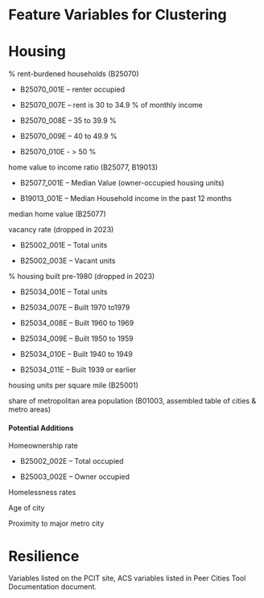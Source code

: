 # Feature Variables for Clustering

# 

# Housing

% rent-burdened households (B25070)

- B25070_001E – renter occupied

- B25070_007E – rent is 30 to 34.9 % of monthly income

- B25070_008E – 35 to 39.9 %

- B25070_009E – 40 to 49.9 %

- B25070_010E - > 50 %

home value to income ratio (B25077, B19013)

- B25077_001E – Median Value (owner-occupied housing units)

- B19013_001E – Median Household income in the past 12 months

median home value (B25077)

vacancy rate (dropped in 2023)

- B25002_001E – Total units

- B25002_003E – Vacant units

% housing built pre-1980 (dropped in 2023)

- B25034_001E – Total units

- B25034_007E – Built 1970 to1979

- B25034_008E – Built 1960 to 1969

- B25034_009E – Built 1950 to 1959

- B25034_010E – Built 1940 to 1949

- B25034_011E – Built 1939 or earlier

housing units per square mile (B25001)

share of metropolitan area population (B01003, assembled table of cities & metro areas)



#### Potential Additions

Homeownership rate

- B25002_002E – Total occupied

- B25003_002E – Owner occupied

Homelessness rates

Age of city

Proximity to major metro city



# Resilience

Variables listed on the PCIT site, ACS variables listed in Peer Cities Tool Documentation document.
